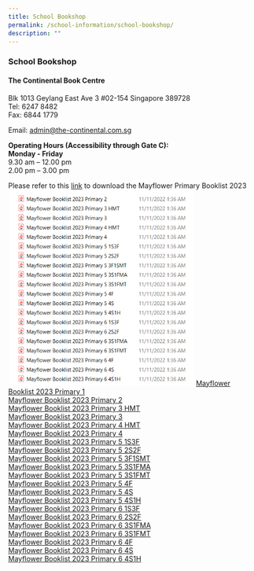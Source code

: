 ```yaml
---
title: School Bookshop
permalink: /school-information/school-bookshop/
description: ""
---
```

### **School Bookshop**
#### **The Continental Book Centre**
Blk 1013 Geylang East Ave 3 #02-154 Singapore 389728<br>
Tel: 6247 8482<br>
Fax: 6844 1779

Email: [admin@the-continental.com.sg](mailto:admin@the-continental.com.sg)

**Operating Hours (Accessibility through Gate C):**<br>
**Monday - Friday**<br>
9.30 am – 12.00 pm<br>
2.00 pm – 3.00 pm

Please refer to this [link](/files/mayflower%20booklist%202023.pdf) to download the Mayflower Primary Booklist 2023
<img style="width:75%" src="/images/Booklist2023.png">
[Mayflower Booklist 2023 Primary 1](/files/mayflower%20booklist%202023.pdf)
<br>
[Mayflower Booklist 2023 Primary 2](/files/Mayflower%20Booklist%202023%20Primary%202.pdf)<br>
[Mayflower Booklist 2023 Primary 3 HMT](/files/Mayflower%20Booklist%202023%20Primary%203a.pdf)<br>
[Mayflower Booklist 2023 Primary 3](/files/Mayflower%20Booklist%202023%20Primary%203b.pdf)<br>
[Mayflower Booklist 2023 Primary 4 HMT](/files/Mayflower%20Booklist%202023%20Primary%204a.pdf)<br>
[Mayflower Booklist 2023 Primary 4](/files/Mayflower%20Booklist%202023%20Primary%204b.pdf)<br>
[Mayflower Booklist 2023 Primary 5 1S3F](/files/Mayflower%20Booklist%202023%20Primary%205a.pdf)<br>
[Mayflower Booklist 2023 Primary 5 2S2F](/files/Mayflower%20Booklist%202023%20Primary%205b.pdf)<br>
[Mayflower Booklist 2023 Primary 5 3F1SMT](/files/Mayflower%20Booklist%202023%20Primary%205c.pdf)<br>
[Mayflower Booklist 2023 Primary 5 3S1FMA](/files/Mayflower%20Booklist%202023%20Primary%205d.pdf)<br>
[Mayflower Booklist 2023 Primary 5 3S1FMT](/files/Mayflower%20Booklist%202023%20Primary%205e.pdf)<br>
[Mayflower Booklist 2023 Primary 5 4F](/files/Mayflower%20Booklist%202023%20Primary%205f.pdf)<br>
[Mayflower Booklist 2023 Primary 5 4S](/files/Mayflower%20Booklist%202023%20Primary%205g.pdf)<br>
[Mayflower Booklist 2023 Primary 5 4S1H](/files/Mayflower%20Booklist%202023%20Primary%205h.pdf)<br>
[Mayflower Booklist 2023 Primary 6 1S3F](/files/Mayflower%20Booklist%202023%20Primary%206a.pdf)<br>
[Mayflower Booklist 2023 Primary 6 2S2F](/files/Mayflower%20Booklist%202023%20Primary%206b.pdf)<br>
[Mayflower Booklist 2023 Primary 6 3S1FMA](/files/Mayflower%20Booklist%202023%20Primary%206c.pdf)<br>
[Mayflower Booklist 2023 Primary 6 3S1FMT](/files/Mayflower%20Booklist%202023%20Primary%206d.pdf)<br>
[Mayflower Booklist 2023 Primary 6 4F](/files/Mayflower%20Booklist%202023%20Primary%206e.pdf)<br>
[Mayflower Booklist 2023 Primary 6 4S](/files/Mayflower%20Booklist%202023%20Primary%206f.pdf)<br>
[Mayflower Booklist 2023 Primary 6 4S1H](/files/Mayflower%20Booklist%202023%20Primary%206g.pdf)
